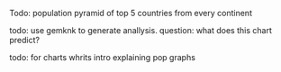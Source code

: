 Todo: population pyramid of top 5 countries from every continent

todo: use gemknk to generate anallysis. question: what does this chart predict? 

todo: for charts whrits intro explaining pop graphs
